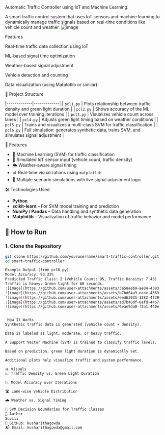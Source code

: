 Automatic Traffic Controller using IoT and Machine Learning:

A smart traffic control system that uses IoT sensors and machine learning to dynamically manage traffic signals based on real-time conditions like vehicle count and weather.
![image](https://github.com/user-attachments/assets/11213629-3c2f-4557-9fb7-67bc00a0e638)

Features

Real-time traffic data collection using IoT

ML-based signal time optimization

Weather-based signal adjustment

Vehicle detection and counting

Data visualization (using Matplotlib or similar)

📁 Project Structure

|-------------|-------------|
| `pcl1.py`   | Plots relationship between traffic density and green light duration |
| `pcl2.py`   | Shows accuracy of the ML model over training iterations |
| `pcl3.py`   | Visualizes vehicle count across lanes |
| `pcl4.py`   | Adjusts green light timing based on weather conditions |
| `pcl5.py`   | Trains and visualizes a multi-class SVM for traffic classification |
| `pcl6.py`   | Full simulation: generates synthetic data, trains SVM, and simulates signal adjustment |

🎯 Features

- 🧠 Machine Learning (SVM) for traffic classification
- 📡 Simulated IoT sensor input (vehicle count, traffic density)
- 🌦️ Weather-aware signal timing
- 📊 Real-time visualizations using `matplotlib`
- 🔁 Multiple scenario simulations with live signal adjustment logic

🛠️ Technologies Used

- **Python**
- **scikit-learn** – For SVM model training and prediction
- **NumPy / Pandas** – Data handling and synthetic data generation
- **Matplotlib** – Visualization of traffic behavior and model performance

  
## 🚀 How to Run

### 1. Clone the Repository
```bash
git clone https://github.com/yourusername/smart-traffic-controller.git
cd smart-traffic-controller

Example Output (from pcl6.py)
Model Accuracy: 93.33%
Predicted Traffic Class: 2 (Vehicle Count: 95, Traffic Density: 7.43)
Traffic is heavy: Green light for 60 seconds.
![image](https://github.com/user-attachments/assets/3a58eeb9-ae04-4383-b0c4-bb945c8fc774)
![image](https://github.com/user-attachments/assets/b7bd64a3-eabe-4563-be91-ae7e12b30cca)
![image](https://github.com/user-attachments/assets/eed63031-1282-4f39-b162-5c509ca3aa57)
![image](https://github.com/user-attachments/assets/ad7b46df-6afd-4467-ad84-8612ea6618c3)
![image](https://github.com/user-attachments/assets/6eae9da0-f3a1-440e-abd2-48149540161f)


 How It Works
Synthetic traffic data is generated (vehicle count + density).

Data is labeled as light, moderate, or heavy traffic.

A Support Vector Machine (SVM) is trained to classify traffic levels.

Based on prediction, green light duration is dynamically set.

Additional plots help visualize traffic and system performance.

📊 Visuals
📈 Traffic Density vs. Green Light Duration

📉 Model Accuracy over Iterations

🛣️ Lane-wise Vehicle Distribution

🌧️ Weather vs. Signal Timing

🧭 SVM Decision Boundaries for Traffic Classes
👤 Author
Suviii
🔗 GitHub: kusharithagowda
📬 Email: kusharithagowda@gmail.com

